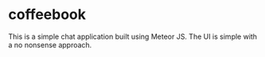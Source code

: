 coffeebook
==========

This is a simple chat application built using Meteor JS. The UI is simple with a no nonsense approach. 

